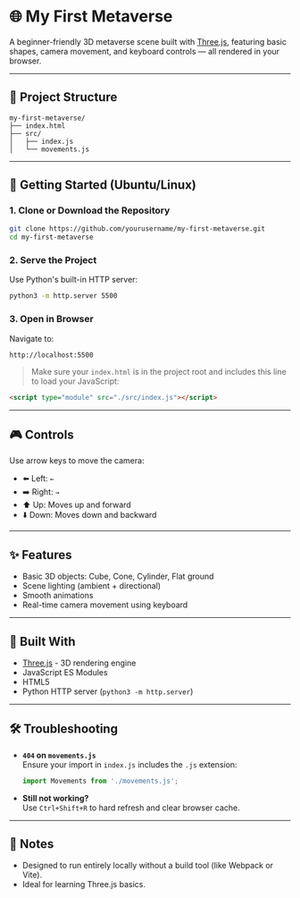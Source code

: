 # 🌐 My First Metaverse

A beginner-friendly 3D metaverse scene built with [Three.js](https://threejs.org/), featuring basic shapes, camera movement, and keyboard controls — all rendered in your browser.

---

## 📁 Project Structure

```
my-first-metaverse/
├── index.html
├── src/
│   ├── index.js
│   └── movements.js
```

---

## 🚀 Getting Started (Ubuntu/Linux)

### 1. Clone or Download the Repository

```bash
git clone https://github.com/yourusername/my-first-metaverse.git
cd my-first-metaverse
```

### 2. Serve the Project

Use Python's built-in HTTP server:

```bash
python3 -m http.server 5500
```

### 3. Open in Browser

Navigate to:

```
http://localhost:5500
```

> Make sure your `index.html` is in the project root and includes this line to load your JavaScript:

```html
<script type="module" src="./src/index.js"></script>
```

---

## 🎮 Controls

Use arrow keys to move the camera:

- ⬅️ Left: `←`
- ➡️ Right: `→`
- ⬆️ Up: Moves up and forward
- ⬇️ Down: Moves down and backward

---

## ✨ Features

- Basic 3D objects: Cube, Cone, Cylinder, Flat ground
- Scene lighting (ambient + directional)
- Smooth animations
- Real-time camera movement using keyboard

---

## 🧱 Built With

- [Three.js](https://threejs.org/) - 3D rendering engine
- JavaScript ES Modules
- HTML5
- Python HTTP server (`python3 -m http.server`)

---

## 🛠️ Troubleshooting

- **`404` on `movements.js`**  
  Ensure your import in `index.js` includes the `.js` extension:

  ```js
  import Movements from './movements.js';
  ```

- **Still not working?**  
  Use `Ctrl+Shift+R` to hard refresh and clear browser cache.

---

## 📌 Notes

- Designed to run entirely locally without a build tool (like Webpack or Vite).
- Ideal for learning Three.js basics.